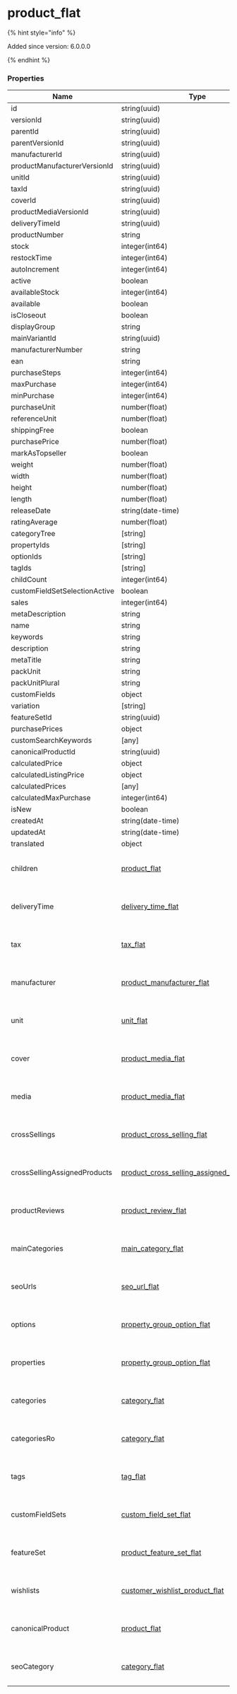
# product_flat

{% hint style="info" %}

Added since version: 6.0.0.0

{% endhint %}

### Properties

|Name|Type|Required|Restrictions|Description|
|---|---|---|---|---|
|id|string(uuid)|false|none|none|
|versionId|string(uuid)|false|none|none|
|parentId|string(uuid)|false|none|none|
|parentVersionId|string(uuid)|false|none|none|
|manufacturerId|string(uuid)|false|none|none|
|productManufacturerVersionId|string(uuid)|false|none|none|
|unitId|string(uuid)|false|none|none|
|taxId|string(uuid)|true|none|none|
|coverId|string(uuid)|false|none|none|
|productMediaVersionId|string(uuid)|false|none|none|
|deliveryTimeId|string(uuid)|false|none|none|
|productNumber|string|true|none|none|
|stock|integer(int64)|true|none|none|
|restockTime|integer(int64)|false|none|none|
|autoIncrement|integer(int64)|false|read-only|none|
|active|boolean|false|none|none|
|availableStock|integer(int64)|false|read-only|none|
|available|boolean|false|read-only|none|
|isCloseout|boolean|false|none|none|
|displayGroup|string|false|read-only|none|
|mainVariantId|string(uuid)|false|none|none|
|manufacturerNumber|string|false|none|none|
|ean|string|false|none|none|
|purchaseSteps|integer(int64)|false|none|none|
|maxPurchase|integer(int64)|false|none|none|
|minPurchase|integer(int64)|false|none|none|
|purchaseUnit|number(float)|false|none|none|
|referenceUnit|number(float)|false|none|none|
|shippingFree|boolean|false|none|none|
|purchasePrice|number(float)|false|none|none|
|markAsTopseller|boolean|false|none|none|
|weight|number(float)|false|none|none|
|width|number(float)|false|none|none|
|height|number(float)|false|none|none|
|length|number(float)|false|none|none|
|releaseDate|string(date-time)|false|none|none|
|ratingAverage|number(float)|false|read-only|none|
|categoryTree|[string]|false|read-only|none|
|propertyIds|[string]|false|read-only|none|
|optionIds|[string]|false|read-only|none|
|tagIds|[string]|false|read-only|none|
|childCount|integer(int64)|false|read-only|none|
|customFieldSetSelectionActive|boolean|false|none|none|
|sales|integer(int64)|false|read-only|none|
|metaDescription|string|false|none|none|
|name|string|true|none|none|
|keywords|string|false|none|none|
|description|string|false|none|none|
|metaTitle|string|false|none|none|
|packUnit|string|false|none|none|
|packUnitPlural|string|false|none|none|
|customFields|object|false|none|none|
|variation|[string]|false|none|none|
|featureSetId|string(uuid)|false|none|none|
|purchasePrices|object|false|none|none|
|customSearchKeywords|[any]|false|none|none|
|canonicalProductId|string(uuid)|false|none|none|
|calculatedPrice|object|false|none|none|
|calculatedListingPrice|object|false|none|none|
|calculatedPrices|[any]|false|none|none|
|calculatedMaxPurchase|integer(int64)|false|none|none|
|isNew|boolean|false|none|none|
|createdAt|string(date-time)|true|read-only|none|
|updatedAt|string(date-time)|false|read-only|none|
|translated|object|false|none|none|
|children|[product_flat](/schema/product_flat.md)|false|none|Added since version: 6.0.0.0|
|deliveryTime|[delivery_time_flat](/schema/delivery_time_flat.md)|false|none|Added since version: 6.0.0.0|
|tax|[tax_flat](/schema/tax_flat.md)|false|none|Added since version: 6.0.0.0|
|manufacturer|[product_manufacturer_flat](/schema/product_manufacturer_flat.md)|false|none|Added since version: 6.0.0.0|
|unit|[unit_flat](/schema/unit_flat.md)|false|none|Added since version: 6.0.0.0|
|cover|[product_media_flat](/schema/product_media_flat.md)|false|none|Added since version: 6.0.0.0|
|media|[product_media_flat](/schema/product_media_flat.md)|false|none|Added since version: 6.0.0.0|
|crossSellings|[product_cross_selling_flat](/schema/product_cross_selling_flat.md)|false|none|Added since version: 6.1.0.0|
|crossSellingAssignedProducts|[product_cross_selling_assigned_products_flat](/schema/product_cross_selling_assigned_products_flat.md)|false|none|Added since version: 6.2.0.0|
|productReviews|[product_review_flat](/schema/product_review_flat.md)|false|none|Added since version: 6.0.0.0|
|mainCategories|[main_category_flat](/schema/main_category_flat.md)|false|none|Added since version: 6.1.0.0|
|seoUrls|[seo_url_flat](/schema/seo_url_flat.md)|false|none|Added since version: 6.0.0.0|
|options|[property_group_option_flat](/schema/property_group_option_flat.md)|false|none|Added since version: 6.0.0.0|
|properties|[property_group_option_flat](/schema/property_group_option_flat.md)|false|none|Added since version: 6.0.0.0|
|categories|[category_flat](/schema/category_flat.md)|false|none|Added since version: 6.0.0.0|
|categoriesRo|[category_flat](/schema/category_flat.md)|false|none|Added since version: 6.0.0.0|
|tags|[tag_flat](/schema/tag_flat.md)|false|none|Added since version: 6.0.0.0|
|customFieldSets|[custom_field_set_flat](/schema/custom_field_set_flat.md)|false|none|Added since version: 6.0.0.0|
|featureSet|[product_feature_set_flat](/schema/product_feature_set_flat.md)|false|none|Added since version: 6.3.0.0|
|wishlists|[customer_wishlist_product_flat](/schema/customer_wishlist_product_flat.md)|false|none|Added since version: 6.3.4.0|
|canonicalProduct|[product_flat](/schema/product_flat.md)|false|none|Added since version: 6.0.0.0|
|seoCategory|[category_flat](/schema/category_flat.md)|false|none|Added since version: 6.0.0.0|
